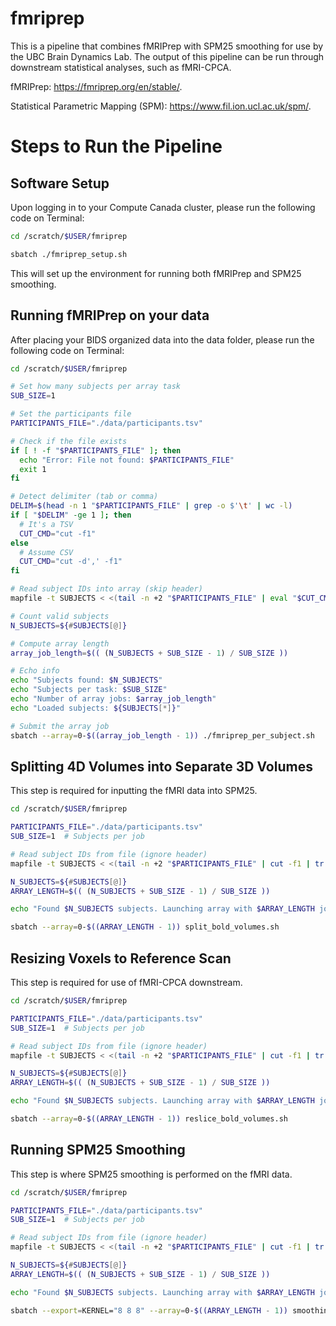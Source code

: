 # fmriprep
This is a pipeline that combines fMRIPrep with SPM25 smoothing for use by the UBC Brain Dynamics Lab. The output of this pipeline can be run through downstream statistical analyses, such as fMRI-CPCA.

fMRIPrep: https://fmriprep.org/en/stable/.

Statistical Parametric Mapping (SPM): https://www.fil.ion.ucl.ac.uk/spm/.

# Steps to Run the Pipeline

## Software Setup
Upon logging in to your Compute Canada cluster, please run the following code on Terminal:

```sh
cd /scratch/$USER/fmriprep

sbatch ./fmriprep_setup.sh
```

This will set up the environment for running both fMRIPrep and SPM25 smoothing.

## Running fMRIPrep on your data
After placing your BIDS organized data into the data folder, please run the following code on Terminal:

```sh
cd /scratch/$USER/fmriprep

# Set how many subjects per array task
SUB_SIZE=1

# Set the participants file
PARTICIPANTS_FILE="./data/participants.tsv"

# Check if the file exists
if [ ! -f "$PARTICIPANTS_FILE" ]; then
  echo "Error: File not found: $PARTICIPANTS_FILE"
  exit 1
fi

# Detect delimiter (tab or comma)
DELIM=$(head -n 1 "$PARTICIPANTS_FILE" | grep -o $'\t' | wc -l)
if [ "$DELIM" -ge 1 ]; then
  # It's a TSV
  CUT_CMD="cut -f1"
else
  # Assume CSV
  CUT_CMD="cut -d',' -f1"
fi

# Read subject IDs into array (skip header)
mapfile -t SUBJECTS < <(tail -n +2 "$PARTICIPANTS_FILE" | eval "$CUT_CMD" | sed 's/\r//')

# Count valid subjects
N_SUBJECTS=${#SUBJECTS[@]}

# Compute array length
array_job_length=$(( (N_SUBJECTS + SUB_SIZE - 1) / SUB_SIZE ))

# Echo info
echo "Subjects found: $N_SUBJECTS"
echo "Subjects per task: $SUB_SIZE"
echo "Number of array jobs: $array_job_length"
echo "Loaded subjects: ${SUBJECTS[*]}"

# Submit the array job
sbatch --array=0-$((array_job_length - 1)) ./fmriprep_per_subject.sh
```

## Splitting 4D Volumes into Separate 3D Volumes

This step is required for inputting the fMRI data into SPM25.

```sh
cd /scratch/$USER/fmriprep

PARTICIPANTS_FILE="./data/participants.tsv"
SUB_SIZE=1  # Subjects per job

# Read subject IDs from file (ignore header)
mapfile -t SUBJECTS < <(tail -n +2 "$PARTICIPANTS_FILE" | cut -f1 | tr -d '\r' | sed '/^$/d')

N_SUBJECTS=${#SUBJECTS[@]}
ARRAY_LENGTH=$(( (N_SUBJECTS + SUB_SIZE - 1) / SUB_SIZE ))

echo "Found $N_SUBJECTS subjects. Launching array with $ARRAY_LENGTH jobs."

sbatch --array=0-$((ARRAY_LENGTH - 1)) split_bold_volumes.sh
```

## Resizing Voxels to Reference Scan

This step is required for use of fMRI-CPCA downstream.

```sh
cd /scratch/$USER/fmriprep

PARTICIPANTS_FILE="./data/participants.tsv"
SUB_SIZE=1  # Subjects per job

# Read subject IDs from file (ignore header)
mapfile -t SUBJECTS < <(tail -n +2 "$PARTICIPANTS_FILE" | cut -f1 | tr -d '\r' | sed '/^$/d')

N_SUBJECTS=${#SUBJECTS[@]}
ARRAY_LENGTH=$(( (N_SUBJECTS + SUB_SIZE - 1) / SUB_SIZE ))

echo "Found $N_SUBJECTS subjects. Launching array with $ARRAY_LENGTH jobs."

sbatch --array=0-$((ARRAY_LENGTH - 1)) reslice_bold_volumes.sh
```

## Running SPM25 Smoothing

This step is where SPM25 smoothing is performed on the fMRI data.

```sh
cd /scratch/$USER/fmriprep

PARTICIPANTS_FILE="./data/participants.tsv"
SUB_SIZE=1  # Subjects per job

# Read subject IDs from file (ignore header)
mapfile -t SUBJECTS < <(tail -n +2 "$PARTICIPANTS_FILE" | cut -f1 | tr -d '\r' | sed '/^$/d')

N_SUBJECTS=${#SUBJECTS[@]}
ARRAY_LENGTH=$(( (N_SUBJECTS + SUB_SIZE - 1) / SUB_SIZE ))

echo "Found $N_SUBJECTS subjects. Launching array with $ARRAY_LENGTH jobs."

sbatch --export=KERNEL="8 8 8" --array=0-$((ARRAY_LENGTH - 1)) smoothing_bold_volumes.sh
```
